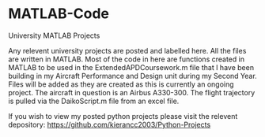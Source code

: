 # MATLAB-Code
University MATLAB Projects



Any relevent university projects are posted and labelled here. All the files are written in MATLAB. Most of the code in here are functions created in MATLAB to be used in the ExtendedAPDCoursework.m file that I have been building in my Aircraft Performance and Design unit during my Second Year. Files will be added as they are created as this is currently an ongoing project. The aircraft in question is an Airbus A330-300. The flight trajectory is pulled via the DaikoScript.m file from an excel file.





If you wish to view my posted python projects please visit the relevent depository: https://github.com/kierancc2003/Python-Projects
